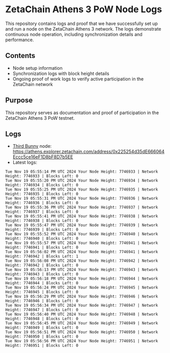 # ZetaChain Athens 3 PoW Node Logs
This repository contains logs and proof that we have successfully set up and run a node on the ZetaChain Athens 3 network. The logs demonstrate continuous node operation, including synchronization details and performance.

## Contents
- Node setup information
- Synchronization logs with block height details
- Ongoing proof of work logs to verify active participation in the ZetaChain network

## Purpose
This repository serves as documentation and proof of participation in the ZetaChain Athens 3 PoW testnet.

## Logs

- [Third Bunny](https://thirdbunny.xyz/) node: https://athens.explorer.zetachain.com/address/0x225254d35dE666064Eccc5ce16eF1D8bF8D7b5EE
- Latest logs:
```
Tue Nov 19 05:55:14 PM UTC 2024 Your Node Height: 7746933 | Network Height: 7746933 | Blocks Left: 0
Tue Nov 19 05:55:20 PM UTC 2024 Your Node Height: 7746934 | Network Height: 7746934 | Blocks Left: 0
Tue Nov 19 05:55:25 PM UTC 2024 Your Node Height: 7746935 | Network Height: 7746935 | Blocks Left: 0
Tue Nov 19 05:55:31 PM UTC 2024 Your Node Height: 7746936 | Network Height: 7746936 | Blocks Left: 0
Tue Nov 19 05:55:36 PM UTC 2024 Your Node Height: 7746937 | Network Height: 7746937 | Blocks Left: 0
Tue Nov 19 05:55:41 PM UTC 2024 Your Node Height: 7746938 | Network Height: 7746938 | Blocks Left: 0
Tue Nov 19 05:55:47 PM UTC 2024 Your Node Height: 7746939 | Network Height: 7746939 | Blocks Left: 0
Tue Nov 19 05:55:52 PM UTC 2024 Your Node Height: 7746940 | Network Height: 7746940 | Blocks Left: 0
Tue Nov 19 05:55:57 PM UTC 2024 Your Node Height: 7746941 | Network Height: 7746941 | Blocks Left: 0
Tue Nov 19 05:56:02 PM UTC 2024 Your Node Height: 7746941 | Network Height: 7746942 | Blocks Left: 1
Tue Nov 19 05:56:08 PM UTC 2024 Your Node Height: 7746942 | Network Height: 7746942 | Blocks Left: 0
Tue Nov 19 05:56:13 PM UTC 2024 Your Node Height: 7746943 | Network Height: 7746943 | Blocks Left: 0
Tue Nov 19 05:56:18 PM UTC 2024 Your Node Height: 7746944 | Network Height: 7746944 | Blocks Left: 0
Tue Nov 19 05:56:24 PM UTC 2024 Your Node Height: 7746945 | Network Height: 7746945 | Blocks Left: 0
Tue Nov 19 05:56:29 PM UTC 2024 Your Node Height: 7746946 | Network Height: 7746946 | Blocks Left: 0
Tue Nov 19 05:56:34 PM UTC 2024 Your Node Height: 7746947 | Network Height: 7746947 | Blocks Left: 0
Tue Nov 19 05:56:40 PM UTC 2024 Your Node Height: 7746948 | Network Height: 7746948 | Blocks Left: 0
Tue Nov 19 05:56:45 PM UTC 2024 Your Node Height: 7746949 | Network Height: 7746949 | Blocks Left: 0
Tue Nov 19 05:56:51 PM UTC 2024 Your Node Height: 7746950 | Network Height: 7746950 | Blocks Left: 0
Tue Nov 19 05:56:56 PM UTC 2024 Your Node Height: 7746951 | Network Height: 7746951 | Blocks Left: 0
```
